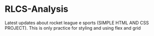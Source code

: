 # RLCS-Analysis
Latest updates about rocket league e sports (SIMPLE HTML AND CSS PROJECT).
This is only practice for styling and using flex and grid
